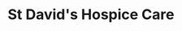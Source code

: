 ---
title: "St David's Hospice Care"
url: /chepstow/st-davids-hospice-care/
shop: Gebrauchtwaren
---
